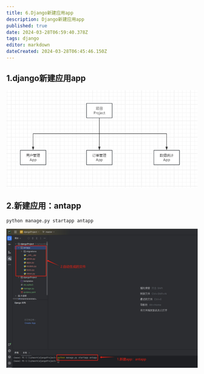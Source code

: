 ```yaml
---
title: 6.Django新建应用app
description: Django新建应用app
published: true
date: 2024-03-28T06:59:40.378Z
tags: django
editor: markdown
dateCreated: 2024-03-28T06:45:46.150Z
---
```


## 1.django新建应用app
![django新建应用app.png](/wiki/python/django/django新建应用app.png)

## 2.新建应用：antapp
```
python manage.py startapp antapp
```
![django新建应用antapp.png](/wiki/python/django/django新建应用antapp.png)

